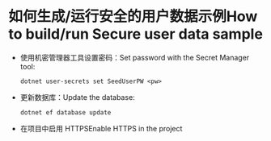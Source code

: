 # <a name="how-to-buildrun-secure-user-data-sample"></a><span data-ttu-id="be37b-101">如何生成/运行安全的用户数据示例</span><span class="sxs-lookup"><span data-stu-id="be37b-101">How to build/run Secure user data sample</span></span>

* <span data-ttu-id="be37b-102">使用机密管理器工具设置密码：</span><span class="sxs-lookup"><span data-stu-id="be37b-102">Set password with the Secret Manager tool:</span></span>

  `dotnet user-secrets set SeedUserPW <pw>`

* <span data-ttu-id="be37b-103">更新数据库：</span><span class="sxs-lookup"><span data-stu-id="be37b-103">Update the database:</span></span>

  `dotnet ef database update`

* <span data-ttu-id="be37b-104">在项目中启用 HTTPS</span><span class="sxs-lookup"><span data-stu-id="be37b-104">Enable HTTPS in the project</span></span>
